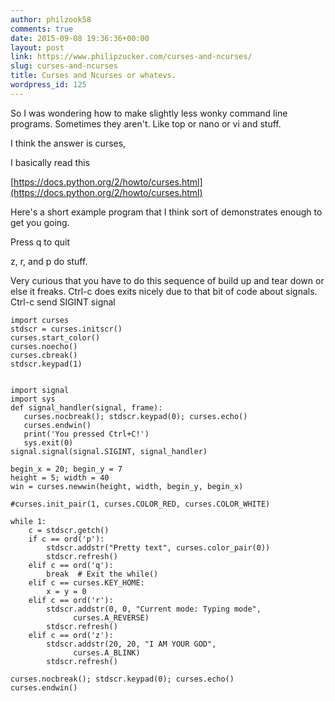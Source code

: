 ```yaml
---
author: philzook58
comments: true
date: 2015-09-08 19:36:36+00:00
layout: post
link: https://www.philipzucker.com/curses-and-ncurses/
slug: curses-and-ncurses
title: Curses and Ncurses or whatevs.
wordpress_id: 125
---
```


So I was wondering how to make slightly less wonky command line programs. Sometimes they aren't. Like top or nano or vi and stuff.

I think the answer is curses,

I basically read this

[https://docs.python.org/2/howto/curses.html](https://docs.python.org/2/howto/curses.html)

Here's a short example program that I think sort of demonstrates enough to get you going.

Press q to quit

z, r, and p do stuff.

Very curious that you have to do this sequence of build up and tear down or else it freaks. Ctrl-c does exits nicely due to that bit of code about signals. Ctrl-c send SIGINT signal

    
    import curses
    stdscr = curses.initscr()
    curses.start_color()
    curses.noecho()
    curses.cbreak()
    stdscr.keypad(1)
    
    
    import signal
    import sys
    def signal_handler(signal, frame):
       curses.nocbreak(); stdscr.keypad(0); curses.echo()
       curses.endwin()
       print('You pressed Ctrl+C!')
       sys.exit(0)
    signal.signal(signal.SIGINT, signal_handler)
    
    begin_x = 20; begin_y = 7
    height = 5; width = 40
    win = curses.newwin(height, width, begin_y, begin_x)
    
    #curses.init_pair(1, curses.COLOR_RED, curses.COLOR_WHITE)
    
    while 1:
        c = stdscr.getch()
        if c == ord('p'):
            stdscr.addstr("Pretty text", curses.color_pair(0))
            stdscr.refresh()
        elif c == ord('q'):
            break  # Exit the while()
        elif c == curses.KEY_HOME:
            x = y = 0
        elif c == ord('r'):
            stdscr.addstr(0, 0, "Current mode: Typing mode",
                  curses.A_REVERSE)
            stdscr.refresh()
        elif c == ord('z'):
            stdscr.addstr(20, 20, "I AM YOUR GOD",
                  curses.A_BLINK)
            stdscr.refresh()
    
    curses.nocbreak(); stdscr.keypad(0); curses.echo()
    curses.endwin()
    



